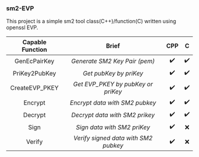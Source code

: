 ### sm2-EVP

This project is a simple sm2 tool class(C++)/function(C) written using openssl EVP.

| Capable Function |                Brief                 | CPP  |  C   |
| :--------------: | :----------------------------------: | :--: | :--: |
|   GenEcPairKey   |    *Generate SM2 Key Pair (pem)*     |  ✔️   |  ✔️   |
|  PriKey2PubKey   |        *Get pubKey by priKey*        |  ✔️   |  ✔️   |
|  CreateEVP_PKEY  |  *Get EVP_PKEY by pubKey or priKey*  |  ✔️   |  ✔️   |
|     Encrypt      |    *Encrypt data with SM2 pubkey*    |  ✔️   |  ✔️   |
|     Decrypt      |    *Decrypt data with SM2 prikey*    |  ✔️   |  ✔️   |
|       Sign       |     *Sign data with SM2 priKey*      |  ✔️   |  ❌   |
|      Verify      | *Verify signed data with SM2 pubkey* |  ✔️   |  ❌   |
